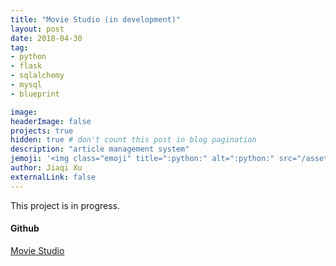 ```yaml
---
title: "Movie Studio (in development)"
layout: post
date: 2018-04-30
tag:
- python
- flask
- sqlalchemy
- mysql
- blueprint

image:
headerImage: false
projects: true
hidden: true # don't count this post in blog pagination
description: "article management system"
jemoji: '<img class="emoji" title=":python:" alt=":python:" src="/assets/images/language_icon/python.png" height="20" width="20" align="absmiddle">'
author: Jiaqi Xu
externalLink: false
---
```


This project is in progress.

#### Github
[Movie Studio](https://github.com/jiaqi-xu)
